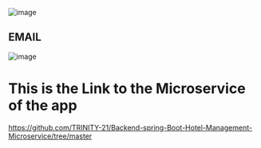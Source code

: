 ![image](https://github.com/user-attachments/assets/1da55c55-ce44-464b-95f8-0f1cd9d910a5)

## EMAIL

![image](https://github.com/user-attachments/assets/76af877e-d12d-4886-88a5-f4de162301c2)


# This is the Link to the Microservice of the app
https://github.com/TRINITY-21/Backend-spring-Boot-Hotel-Management-Microservice/tree/master
